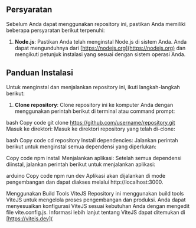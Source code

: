 ## Persyaratan
Sebelum Anda dapat menggunakan repository ini, pastikan Anda memiliki beberapa persyaratan berikut terpenuhi:

1. **Node.js**: Pastikan Anda telah menginstal Node.js di sistem Anda. Anda dapat mengunduhnya dari [https://nodejs.org](https://nodejs.org) dan mengikuti petunjuk instalasi yang sesuai dengan sistem operasi Anda.

## Panduan Instalasi

Untuk menginstal dan menjalankan repository ini, ikuti langkah-langkah berikut:

1. **Clone repository**: Clone repository ini ke komputer Anda dengan menggunakan perintah berikut di terminal atau command prompt:

bash
Copy code
git clone https://github.com/username/repository.git
Masuk ke direktori: Masuk ke direktori repository yang telah di-clone:

bash
Copy code
cd repository
Install dependencies: Jalankan perintah berikut untuk menginstal semua dependensi yang diperlukan:

Copy code
npm install
Menjalankan aplikasi: Setelah semua dependensi diinstal, jalankan perintah berikut untuk menjalankan aplikasi:

arduino
Copy code
npm run dev
Aplikasi akan dijalankan di mode pengembangan dan dapat diakses melalui http://localhost:3000.

Menggunakan Build Tools ViteJS
Repository ini menggunakan build tools ViteJS untuk mengelola proses pengembangan dan produksi. Anda dapat menyesuaikan konfigurasi ViteJS sesuai kebutuhan Anda dengan mengedit file vite.config.js. Informasi lebih lanjut tentang ViteJS dapat ditemukan di [https://vitejs.dev](
